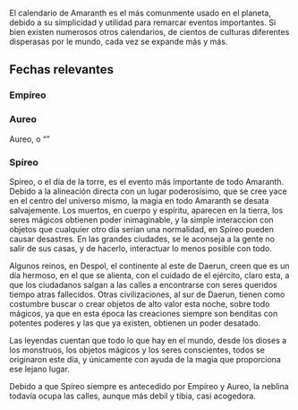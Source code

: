 El calendario de Amaranth es el más comunmente usado en el planeta, debido a su simplicidad y utilidad para remarcar eventos importantes. Si bien existen numerosos otros calendarios, de cientos de culturas diferentes disperasas por le mundo, cada vez se expande más y más.

## Fechas relevantes

### Empíreo


### Aureo

Aureo, o “”

### Spíreo

Spireo, o el día de la torre, es el evento más importante de todo Amaranth. Debido a la alineación directa con un lugar poderosísimo, que se cree yace en el centro del universo mismo, la magia en todo Amaranth se desata salvajemente. Los muertos, en cuerpo y espíritu, aparecen en la tierra, los seres mágicos obtienen poder inimaginable, y la simple interaccion con objetos que cualquier otro día serían una normalidad, en Spíreo pueden causar desastres. En las grandes ciudades, se le aconseja a la gente no salir de sus casas, y de hacerlo, interactuar lo menos posible con todo. 

Algunos reinos, en Despol, el continente al este de Daerun, creen que es un día hermoso, en el que se alienta, con el cuidado de el ejército, claro esta, a que los ciudadanos salgan a las calles a encontrarse con seres queridos tiempo atras fallecidos. Otras civilizaciones, al sur de Daerun, tienen como costumbre buscar o crear objetos de alto valor esta noche, sobre todo mágicos, ya que en esta época las creaciones siempre son benditas con potentes poderes y las que ya existen, obtienen un poder desatado.

Las leyendas cuentan que todo lo que hay en el mundo, desde los dioses a los monstruos, los objetos mágicos y los seres conscientes, todos se originaron este día, y únicamente con ayuda de la magia que proporciona ese lejano lugar.

Debido a que Spíreo siempre es antecedido por Empíreo y Aureo, la neblina todavía ocupa las calles, aunque más debil y tibia, casi acogedora.